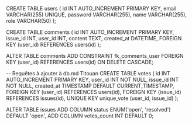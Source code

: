 CREATE TABLE users (
  id INT AUTO_INCREMENT PRIMARY KEY,
  email VARCHAR(255) UNIQUE,
  password VARCHAR(255),
  name VARCHAR(255),
  role VARCHAR(50)
);

CREATE TABLE comments (
  id INT AUTO_INCREMENT PRIMARY KEY,
  issue_id INT,
  user_id INT,
  content TEXT,
  created_at DATETIME,
  FOREIGN KEY (user_id) REFERENCES users(id)
);

ALTER TABLE comments
ADD CONSTRAINT fk_comments_user
FOREIGN KEY (user_id)
REFERENCES users(id)
ON DELETE CASCADE;



-- Requêtes à ajouter à db.md Titouan
CREATE TABLE votes (
  id INT AUTO_INCREMENT PRIMARY KEY,
  user_id INT NOT NULL,
  issue_id INT NOT NULL,
  created_at TIMESTAMP DEFAULT CURRENT_TIMESTAMP,
  FOREIGN KEY (user_id) REFERENCES users(id),
  FOREIGN KEY (issue_id) REFERENCES issues(id),
  UNIQUE KEY unique_vote (user_id, issue_id)
);

ALTER TABLE issues
ADD COLUMN status ENUM('open', 'resolved') DEFAULT 'open',
ADD COLUMN votes_count INT DEFAULT 0;
